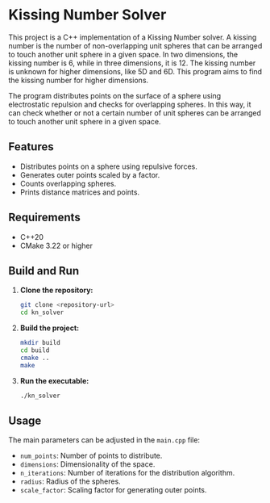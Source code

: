 # Kissing Number Solver

This project is a C++ implementation of a Kissing Number solver. A kissing number is the number of non-overlapping unit
spheres that can be arranged to touch another unit sphere in a given space. In two dimensions, the kissing number is 6,
while in three dimensions, it is 12. The kissing number is unknown for higher dimensions, like 5D and 6D. This program
aims to find the kissing number for higher dimensions.

The program distributes points on the surface of a sphere using electrostatic repulsion and checks for overlapping
spheres. In this way, it can check whether or not a certain number of unit spheres can be arranged to touch another unit
sphere in a given space.

## Features

- Distributes points on a sphere using repulsive forces.
- Generates outer points scaled by a factor.
- Counts overlapping spheres.
- Prints distance matrices and points.

## Requirements

- C++20
- CMake 3.22 or higher

## Build and Run

1. **Clone the repository:**
   ```sh
   git clone <repository-url>
   cd kn_solver
   ```

2. **Build the project:**
   ```sh
   mkdir build
   cd build
   cmake ..
   make
   ```

3. **Run the executable:**
   ```sh
   ./kn_solver
   ```

## Usage

The main parameters can be adjusted in the `main.cpp` file:

- `num_points`: Number of points to distribute.
- `dimensions`: Dimensionality of the space.
- `n_iterations`: Number of iterations for the distribution algorithm.
- `radius`: Radius of the spheres.
- `scale_factor`: Scaling factor for generating outer points.